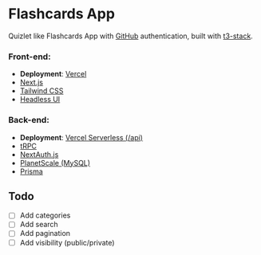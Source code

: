 # Flashcards App

Quizlet like Flashcards App with [GitHub](https://github.com) authentication, built with [t3-stack](https://create.t3.gg).

### Front-end:

- **Deployment**: [Vercel](https://vercel.com)
- [Next.js](https://nextjs.org)
- [Tailwind CSS](https://tailwindcss.com)
- [Headless UI](https://headlessui.com)

### Back-end:

- **Deployment**: [Vercel Serverless (/api)](https://vercel.com/docs/concepts/functions/serverless-functions)
- [tRPC](https://trpc.io)
- [NextAuth.js](https://next-auth.js.org)
- [PlanetScale (MySQL)](https://planetscale.com)
- [Prisma](https://prisma.io)

## Todo

- [ ] Add categories
- [ ] Add search
- [ ] Add pagination
- [ ] Add visibility (public/private)
